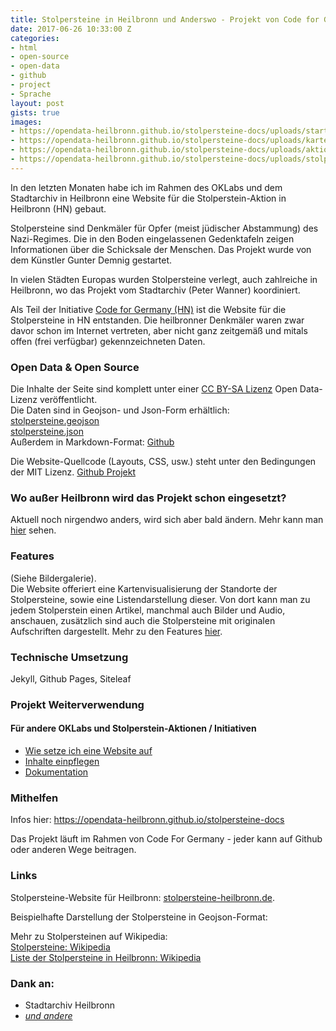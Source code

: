 ```yaml
---
title: Stolpersteine in Heilbronn und Anderswo - Projekt von Code for Germany
date: 2017-06-26 10:33:00 Z
categories:
- html
- open-source
- open-data
- github
- project
- Sprache
layout: post
gists: true
images:
- https://opendata-heilbronn.github.io/stolpersteine-docs/uploads/startseite.png
- https://opendata-heilbronn.github.io/stolpersteine-docs/uploads/karte.png
- https://opendata-heilbronn.github.io/stolpersteine-docs/uploads/aktionen.png
- https://opendata-heilbronn.github.io/stolpersteine-docs/uploads/stolperstein.png
---
```


In den letzten Monaten habe ich im Rahmen des OKLabs und dem Stadtarchiv in Heilbronn eine Website für die Stolperstein-Aktion in Heilbronn (HN) gebaut.  

Stolpersteine sind Denkmäler für Opfer (meist jüdischer Abstammung) des Nazi-Regimes. Die in den Boden eingelassenen Gedenktafeln zeigen Informationen über die Schicksale der Menschen. Das Projekt wurde von dem Künstler Gunter Demnig gestartet.

In vielen Städten Europas wurden Stolpersteine verlegt, auch zahlreiche in Heilbronn, wo das Projekt vom Stadtarchiv (Peter Wanner) koordiniert.

Als Teil der Initiative [Code for Germany (HN)](http://codefor.de) ist die Website für die Stolpersteine in HN entstanden. Die heilbronner Denkmäler waren zwar davor schon im Internet vertreten, aber nicht ganz zeitgemäß und mitals offen (frei verfügbar) gekennzeichneten Daten.

### Open Data & Open Source

Die Inhalte der Seite sind komplett unter einer [CC BY-SA Lizenz](https://creativecommons.org/licenses/by-sa/4.0/) Open Data-Lizenz veröffentlicht.  
Die Daten sind in Geojson- und Json-Form erhältlich:  
[stolpersteine.geojson](http://stolpersteine-heilbronn.de/stolpersteine.geojson)  
[stolpersteine.json](http://stolpersteine-heilbronn.de/stolpersteine.json)  
Außerdem in Markdown-Format: [Github](https://github.com/opendata-heilbronn/stolpersteine/tree/gh-pages/_list)

Die Website-Quellcode (Layouts, CSS, usw.) steht unter den Bedingungen der MIT Lizenz.
[Github Projekt](https://github.com/opendata-heilbronn/stolpersteine/)

### Wo außer Heilbronn wird das Projekt schon eingesetzt?
Aktuell noch nirgendwo anders, wird sich aber bald ändern. 
Mehr kann man [hier](https://opendata-heilbronn.github.io/stolpersteine-docs/projects/index.html) sehen.

### Features
(Siehe Bildergalerie).  
Die Website offeriert eine Kartenvisualisierung der Standorte der Stolpersteine, sowie eine Listendarstellung dieser. Von dort kann man zu jedem Stolperstein einen Artikel, manchmal auch Bilder und Audio, anschauen, zusätzlich sind auch die Stolpersteine mit originalen Aufschriften dargestellt.
Mehr zu den Features [hier](https://opendata-heilbronn.github.io/stolpersteine-docs/docs/2-features.html).

### Technische Umsetzung
Jekyll, Github Pages, Siteleaf

### Projekt Weiterverwendung
#### Für andere OKLabs und Stolperstein-Aktionen / Initiativen
- [Wie setze ich eine Website auf](https://opendata-heilbronn.github.io/stolpersteine-docs/docs/4-website-aufsetzen.html)
- [Inhalte einpflegen](https://opendata-heilbronn.github.io/stolpersteine-docs/docs/5-stolpersteine-einpflegen.html)
- [Dokumentation](https://opendata-heilbronn.github.io/stolpersteine-docs/docs/index.html)

### Mithelfen
Infos hier: https://opendata-heilbronn.github.io/stolpersteine-docs

Das Projekt läuft im Rahmen von Code For Germany - jeder kann auf Github oder anderen Wege beitragen.

### Links

Stolpersteine-Website für Heilbronn: [stolpersteine-heilbronn.de](http://stolpersteine-heilbronn.de).

Beispielhafte Darstellung der Stolpersteine in Geojson-Format:

<script src="https://gist.github.com/lukas-h/2a0df5216644e4507d0d784e39db5630.js"></script>

Mehr zu Stolpersteinen auf Wikipedia:  
[Stolpersteine: Wikipedia](https://de.m.wikipedia.org/wiki/Stolpersteine)  
[Liste der Stolpersteine in Heilbronn: Wikipedia](https://de.m.wikipedia.org/wiki/Liste_der_Stolpersteine_in_Heilbronn)

### Dank an:
- Stadtarchiv Heilbronn
- [*und andere*](https://opendata-heilbronn.github.io/stolpersteine-docs/docs/1-ueber.html#Team)